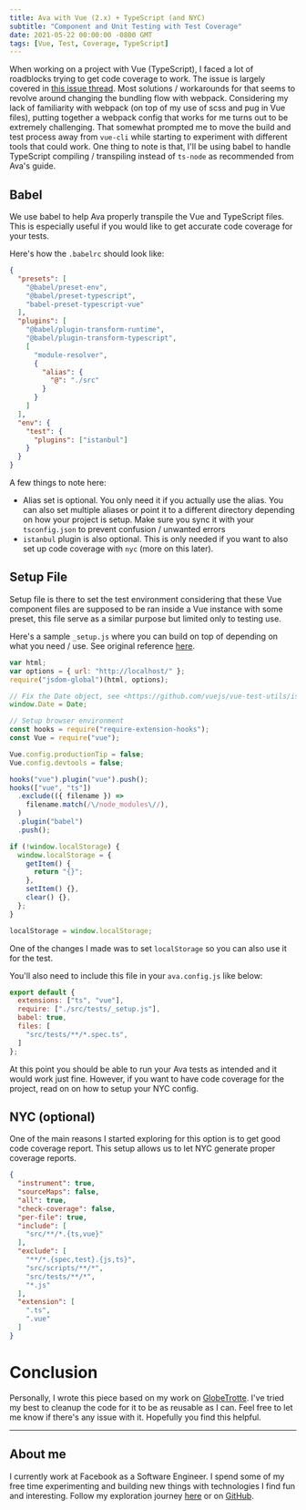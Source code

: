 ```yaml
---
title: Ava with Vue (2.x) + TypeScript (and NYC)
subtitle: "Component and Unit Testing with Test Coverage"
date: 2021-05-22 00:00:00 -0800 GMT
tags: [Vue, Test, Coverage, TypeScript]
---
```


When working on a project with Vue (TypeScript), I faced a lot of roadblocks trying to get code coverage to work. The issue is largely covered in [this issue thread](https://github.com/vuejs/vue-cli/issues/1363). Most solutions / workarounds for that seems to revolve around changing the bundling flow with webpack. Considering my lack of familiarity with webpack (on top of my use of scss and pug in Vue files), putting together a webpack config that works for me turns out to be extremely challenging. That somewhat prompted me to move the build and test process away from `vue-cli` while starting to experiment with different tools that could work. One thing to note is that, I'll be using babel to handle TypeScript compiling / transpiling instead of `ts-node` as recommended from Ava's guide. 

## Babel

We use babel to help Ava properly transpile the Vue and TypeScript files. This is especially useful if you would like to get accurate code coverage for your tests.

Here's how the `.babelrc` should look like:

```json
{
  "presets": [
    "@babel/preset-env",
    "@babel/preset-typescript",
    "babel-preset-typescript-vue"
  ],
  "plugins": [
    "@babel/plugin-transform-runtime",
    "@babel/plugin-transform-typescript",
    [
      "module-resolver",
      {
        "alias": {
          "@": "./src"
        }
      }
    ]
  ],
  "env": {
    "test": {
      "plugins": ["istanbul"]
    }
  }
}
```

A few things to note here:
- Alias set is optional. You only need it if you actually use the alias. You can also set multiple aliases or point it to a different directory depending on how your project is setup. Make sure you sync it with your `tsconfig.json` to prevent confusion / unwanted errors
- `istanbul` plugin is also optional. This is only needed if you want to also set up code coverage with `nyc` (more on this later).

## Setup File 

Setup file is there to set the test environment considering that these Vue component files are supposed to be ran inside a Vue instance with some preset, this file serve as a similar purpose but limited only to testing use.

Here's a sample `_setup.js` where you can build on top of depending on what you need / use. See original reference [here](https://github.com/avajs/ava/blob/main/docs/recipes/vue.md).

```js
var html;
var options = { url: "http://localhost/" };
require("jsdom-global")(html, options);

// Fix the Date object, see <https://github.com/vuejs/vue-test-utils/issues/936#issuecomment-415386167>.
window.Date = Date;

// Setup browser environment
const hooks = require("require-extension-hooks");
const Vue = require("vue");

Vue.config.productionTip = false;
Vue.config.devtools = false;

hooks("vue").plugin("vue").push();
hooks(["vue", "ts"])
  .exclude(({ filename }) =>
    filename.match(/\/node_modules\//),
  )
  .plugin("babel")
  .push();

if (!window.localStorage) {
  window.localStorage = {
    getItem() {
      return "{}";
    },
    setItem() {},
    clear() {},
  };
}

localStorage = window.localStorage; 
```

One of the changes I made was to set `localStorage` so you can also use it for the test.

You'll also need to include this file in your `ava.config.js` like below:

```js
export default {
  extensions: ["ts", "vue"],
  require: ["./src/tests/_setup.js"],
  babel: true,
  files: [
    "src/tests/**/*.spec.ts",
  ] 
};
```

At this point you should be able to run your Ava tests as intended and it would work just fine. However, if you want to have code coverage for the project, read on on how to setup your NYC config.

## NYC (optional)

One of the main reasons I started exploring for this option is to get good code coverage report. This setup allows us to let NYC generate proper coverage reports.

```json
{
  "instrument": true,
  "sourceMaps": false,
  "all": true,
  "check-coverage": false,
  "per-file": true,
  "include": [
    "src/**/*.{ts,vue}"
  ],
  "exclude": [
    "**/*.{spec,test}.{js,ts}",
    "src/scripts/**/*",
    "src/tests/**/*",
    "*.js"
  ],
  "extension": [
    ".ts",
    ".vue"
  ]
} 
```

# Conclusion

Personally, I wrote this piece based on my work on [GlobeTrotte](https://globetrotte.com). I've tried my best to cleanup the code for it to be as reusable as I can. Feel free to let me know if there's any issue with it. Hopefully you find this helpful.

---

## About me

I currently work at Facebook as a Software Engineer. I spend some of my free time experimenting and building new things with technologies I find fun and interesting. Follow my exploration journey [here](https://binhong.me/blog) or on [GitHub](https://github.com/binhonglee).
